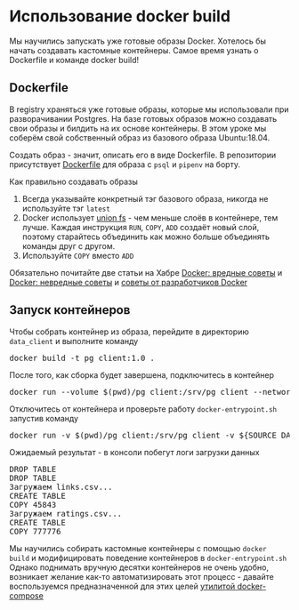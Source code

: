 # Использование docker build

Мы научились запускать уже готовые образы Docker. Хотелось бы начать создавать кастомные контейнеры.
Самое время узнать о Dockerfile и команде docker build!

## Dockerfile

В registry храняться уже готовые образы, которые мы использовали при разворачивании Postgres.
На базе готовых образов можно создавать свои образы и билдить на их основе контейнеры.
В этом уроке мы соберём свой собственный образ из базового образа Ubuntu:18.04.

Создать образ - значит, описать его в виде Dockerfile. В репозитории присутствует [Dockerfile](../docker_compose/data_client/Dockerfile) для образа с `psql` и `pipenv` на борту.

Как правильно создавать образы

1. Всегда указывайте конкретный тэг базового образа, никогда не используйте тэг `latest`
1. Docker использует [union fs](./docker_intro.md) - чем меньше слоёв в контейнере, тем лучше. Каждая инструкция `RUN`, `COPY`, `ADD` создаёт новый слой, поэтому старайтесь объединить как можно больше объединять команды друг с другом.
1. Используйте `COPY` вместо `ADD`

Обязательно почитайте две статьи на Хабре [Docker: вредные советы](https://habr.com/ru/company/southbridge/blog/449944/) и [Docker: невредные советы](https://habr.com/ru/company/southbridge/blog/452108/) и [советы от разработчиков Docker](https://docs.docker.com/develop/develop-images/dockerfile_best-practices/)

## Запуск контейнеров

Чтобы собрать контейнер из образа, перейдите в директорию `data_client` и выполните команду
<pre>
docker build -t pg_client:1.0 .
</pre>

После того, как сборка будет завершена, подключитеcь в контейнер

<pre>
docker run --volume $(pwd)/pg_client:/srv/pg_client --network proj_network -it --rm pg_client:1.0 bash
</pre>

Отключитесь от контейнера и проверьте работу `docker-entrypoint.sh` запустив команду
<pre>
docker run -v $(pwd)/pg_client:/srv/pg_client -v ${SOURCE_DATA}/raw_data:/usr/share/raw_data -e APP_POSTGRES_HOST=proj-postgres --network proj_network -it --rm pg_client:1.0 load
</pre>

Ожидаемый результат - в консоли побегут логи загрузки данных
<pre>
DROP TABLE
DROP TABLE
Загружаем links.csv...
CREATE TABLE
COPY 45843
Загружаем ratings.csv...
CREATE TABLE
COPY 777776
</pre>

Мы научились собирать кастомные контейнеры с помощью `docker build` и модифицировать поведение контейнеров в `docker-entrypoint.sh`
Однако поднимать вручную десятки контейнеров не очень удобно, возникает желание как-то автоматизировать этот процесс - давайте воспользуемся предназначенной для этих целей [утилитой docker-compose](./docker_compose.md)
